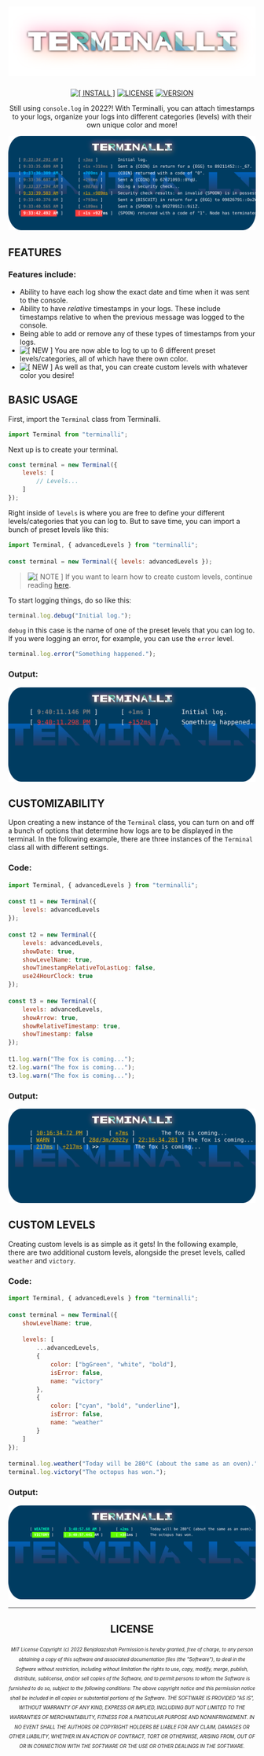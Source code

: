<div align="center">

# ![TERMINALLI](./media/terminalli_logo.svg "Terminalli")

[![[ INSTALL ]](https://img.shields.io/badge/INSTALL-npm%20i%20termialli-ff0000.svg?style=flat-square&logo=npm)](https://www.npmjs.com/package/terminalli "View NPM package")
[![ LICENSE ](https://img.shields.io/github/license/Benjalaazshah/Terminalli?color=008000&label=LICENSE&style=flat-square)](./LICENSE "View license")
[![ VERSION ](https://img.shields.io/npm/v/terminalli?color=ff8000&label=VERSION&style=flat-square)](./CHANGELOG.md "View changelog")

Still using `console.log` in 2022?! With Terminalli, you can attach timestamps to your logs, organize your logs into different categories (levels) with their own unique color and more!

</div>

![TERMINALLI PREVIEW IMAGE](./media/terminalli_preview_image.svg "Preview Image")

## FEATURES

### **Features include:**

-   Ability to have each log show the exact date and time when it was sent to the console.
-   Ability to have _relative_ timestamps in your logs. These include timestamps relative to when the previous message was logged to the console.
-   Being able to add or remove any of these types of timestamps from your logs.
-   ![[ NEW ]](https://img.shields.io/badge/-NEW-008000.svg?style=square "New") You are now able to log to up to 6 different preset levels/categories, all of which have there own color.
-   ![[ NEW ]](https://img.shields.io/badge/-NEW-008000.svg?style=square "New") As well as that, you can create custom levels with whatever color you desire!

## BASIC USAGE

First, import the `Terminal` class from Terminalli.

```js
import Terminal from "terminalli";
```

Next up is to create your terminal.

```js
const terminal = new Terminal({
	levels: [
		// Levels...
	]
});
```

Right inside of `levels` is where you are free to define your different levels/categories that you can log to. But to save time, you can import a bunch of preset levels like this:

```js
import Terminal, { advancedLevels } from "terminalli";

const terminal = new Terminal({ levels: advancedLevels });
```

> ![[ NOTE ]](https://img.shields.io/badge/-NOTE-000080.svg?style=square "Note") If you want to learn how to create custom levels, continue reading [here](./README.md#custom-levels 'View "CUSTOM LEVELS" section').

To start logging things, do so like this:

```js
terminal.log.debug("Initial log.");
```

`debug` in this case is the name of one of the preset levels that you can log to. If you were logging an error, for example, you can use the `error` level.

```js
terminal.log.error("Something happened.");
```

### **Output:**

![OUTPUT IMAGE](./media/basic_usage_output_image.svg "Output")

## CUSTOMIZABILITY

Upon creating a new instance of the `Terminal` class, you can turn on and off a bunch of options that determine how logs are to be displayed in the terminal. In the following example, there are three instances of the `Terminal` class all with different settings.

### **Code:**

```js
import Terminal, { advancedLevels } from "terminalli";

const t1 = new Terminal({
	levels: advancedLevels
});

const t2 = new Terminal({
	levels: advancedLevels,
	showDate: true,
	showLevelName: true,
	showTimestampRelativeToLastLog: false,
	use24HourClock: true
});

const t3 = new Terminal({
	levels: advancedLevels,
	showArrow: true,
	showRelativeTimestamp: true,
	showTimestamp: false
});

t1.log.warn("The fox is coming...");
t2.log.warn("The fox is coming...");
t3.log.warn("The fox is coming...");
```

### **Output:**

![OUTPUT IMAGE](./media/customizability_output_image.svg "Output")

## CUSTOM LEVELS

Creating custom levels is as simple as it gets! In the following example, there are two additional custom levels, alongside the preset levels, called `weather` and `victory`.

### **Code:**

```js
import Terminal, { advancedLevels } from "terminalli";

const terminal = new Terminal({
	showLevelName: true,

	levels: [
		...advancedLevels,
		{
			color: ["bgGreen", "white", "bold"],
			isError: false,
			name: "victory"
		},
		{
			color: ["cyan", "bold", "underline"],
			isError: false,
			name: "weather"
		}
	]
});

terminal.log.weather("Today will be 280°C (about the same as an oven).");
terminal.log.victory("The octopus has won.");
```

### **Output:**

![OUTPUT IMAGE](./media/custom_levels_output_image.svg "Output")

---

<div align="center">

## LICENSE

<h6>
<sup>
<sub>
MIT License
</sup>
</sub>

<sup>
<sub>
Copyright (c) 2022 Benjalaazshah
</sup>
</sub>

<sup>
<sub>
Permission is hereby granted, free of charge, to any person obtaining a copy
of this software and associated documentation files (the "Software"), to deal
in the Software without restriction, including without limitation the rights
to use, copy, modify, merge, publish, distribute, sublicense, and/or sell
copies of the Software, and to permit persons to whom the Software is
furnished to do so, subject to the following conditions:
</sup>
</sub>

<sup>
<sub>
The above copyright notice and this permission notice shall be included in all
copies or substantial portions of the Software.
</sup>
</sub>

<sup>
<sub>
THE SOFTWARE IS PROVIDED "AS IS", WITHOUT WARRANTY OF ANY KIND, EXPRESS OR
IMPLIED, INCLUDING BUT NOT LIMITED TO THE WARRANTIES OF MERCHANTABILITY,
FITNESS FOR A PARTICULAR PURPOSE AND NONINFRINGEMENT. IN NO EVENT SHALL THE
AUTHORS OR COPYRIGHT HOLDERS BE LIABLE FOR ANY CLAIM, DAMAGES OR OTHER
LIABILITY, WHETHER IN AN ACTION OF CONTRACT, TORT OR OTHERWISE, ARISING FROM,
OUT OF OR IN CONNECTION WITH THE SOFTWARE OR THE USE OR OTHER DEALINGS IN THE
SOFTWARE.
</sup>
</sub>
</h6>
</div>
